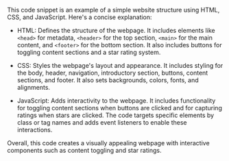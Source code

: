 This code snippet is an example of a simple website structure using HTML, CSS, and JavaScript. Here's a concise explanation:

- HTML: Defines the structure of the webpage. It includes elements like `<head>` for metadata, `<header>` for the top section, `<main>` for the main content, and `<footer>` for the bottom section. It also includes buttons for toggling content sections and a star rating system.

- CSS: Styles the webpage's layout and appearance. It includes styling for the body, header, navigation, introductory section, buttons, content sections, and footer. It also sets backgrounds, colors, fonts, and alignments.

- JavaScript: Adds interactivity to the webpage. It includes functionality for toggling content sections when buttons are clicked and for capturing ratings when stars are clicked. The code targets specific elements by class or tag names and adds event listeners to enable these interactions.

Overall, this code creates a visually appealing webpage with interactive components such as content toggling and star ratings.
